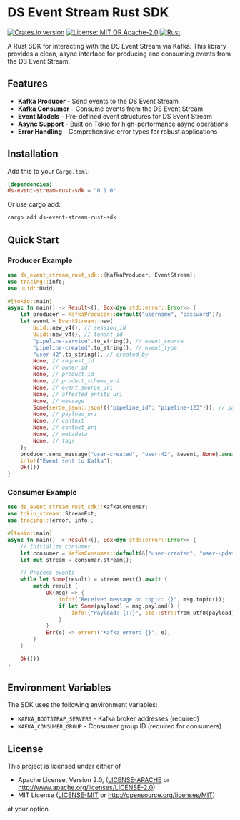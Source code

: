 # DS Event Stream Rust SDK

[![Crates.io version](https://img.shields.io/crates/v/ds-event-stream-rust-sdk.svg)](https://crates.io/crates/ds-event-stream-rust-sdk)
[![License: MIT OR Apache-2.0](https://img.shields.io/badge/License-MIT%20OR%20Apache--2.0-blue.svg)](https://opensource.org/licenses/MIT)
[![Rust](https://img.shields.io/badge/rust-1.76%2B-blue.svg)](https://www.rust-lang.org)

A Rust SDK for interacting with the DS Event Stream via Kafka. This library provides a clean, async interface for producing and consuming events from the DS Event Stream.

## Features

- **Kafka Producer** - Send events to the DS Event Stream
- **Kafka Consumer** - Consume events from the DS Event Stream
- **Event Models** - Pre-defined event structures for DS Event Stream
- **Async Support** - Built on Tokio for high-performance async operations
- **Error Handling** - Comprehensive error types for robust applications

## Installation

Add this to your `Cargo.toml`:

```toml
[dependencies]
ds-event-stream-rust-sdk = "0.1.0"
```

Or use cargo add:

```sh
cargo add ds-event-stream-rust-sdk
```

## Quick Start

### Producer Example

```rust
use ds_event_stream_rust_sdk::{KafkaProducer, EventStream};
use tracing::info;
use uuid::Uuid;

#[tokio::main]
async fn main() -> Result<(), Box<dyn std::error::Error>> {
    let producer = KafkaProducer::default("username", "password")?;
    let event = EventStream::new(
        Uuid::new_v4(), // session_id
        Uuid::new_v4(), // tenant_id
        "pipeline-service".to_string(), // event_source
        "pipeline-created".to_string(), // event_type
        "user-42".to_string(), // created_by
        None, // request_id
        None, // owner_id
        None, // product_id
        None, // product_schema_uri
        None, // event_source_uri
        None, // affected_entity_uri
        None, // message
        Some(serde_json::json!({"pipeline_id": "pipeline-123"})), // payload
        None, // payload_uri
        None, // context
        None, // context_uri
        None, // metadata
        None, // tags
    );
    producer.send_message("user-created", "user-42", &event, None).await?;
    info!("Event sent to Kafka");
    Ok(())
}
```

### Consumer Example

```rust
use ds_event_stream_rust_sdk::KafkaConsumer;
use tokio_stream::StreamExt;
use tracing::{error, info};

#[tokio::main]
async fn main() -> Result<(), Box<dyn std::error::Error>> {
    // Initialize consumer
    let consumer = KafkaConsumer::default(&["user-created", "user-updated"], "username", "password")?;
    let mut stream = consumer.stream();

    // Process events
    while let Some(result) = stream.next().await {
        match result {
            Ok(msg) => {
                info!("Received message on topic: {}", msg.topic());
                if let Some(payload) = msg.payload() {
                    info!("Payload: {:?}", std::str::from_utf8(payload)?);
                }
            }
            Err(e) => error!("Kafka error: {}", e),
        }
    }

    Ok(())
}
```

## Environment Variables

The SDK uses the following environment variables:

- `KAFKA_BOOTSTRAP_SERVERS` - Kafka broker addresses (required)
- `KAFKA_CONSUMER_GROUP` - Consumer group ID (required for consumers)

## License

This project is licensed under either of

- Apache License, Version 2.0, ([LICENSE-APACHE](LICENSE-APACHE) or <http://www.apache.org/licenses/LICENSE-2.0>)
- MIT License ([LICENSE-MIT](LICENSE-MIT) or <http://opensource.org/licenses/MIT>)

at your option.
